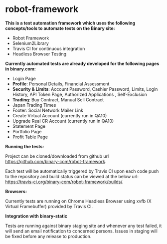 # robot-framework
<b>This is a test automation framework which uses the following concepts/tools to automate tests on the Binary site:</b>
- Robot Framework
- Selenium2Library
- Travis CI for continuous integration
- Headless Browser Testing

<b>Currently automated tests are already developed for the following pages in binary.com:</b>
- Login Page
- <b>Profile</b>: Personal Details, Financial Assessment
- <b>Security & Limits</b>: Account Password, Cashier Password, Limits, Login History, API Token Page, Authorized Applications , Self-Exclusion
- <b>Trading</b>: Buy Contract, Manual Sell Contract
- Japan Trading Times
- Footer: Social Network Mailer Link
- Create Virtual Account (currently run in QA10)
- Upgrade Real CR Account (currently run in QA10)
- Statement Page
- Portfolio Page
- Profit Table Page


<b>Running the tests:</b>

Project can be cloned/downloaded from github url https://github.com/binary-com/robot-framework.

Each test will be automatically triggered by Travis CI upon each code push to the repository and build status can be viewed at the below url: https://travis-ci.org/binary-com/robot-framework/builds/.

<b>Browsers:</b>

Currently tests are running on Chrome Headless Browser using xvfb (X Virtual Framebuffer) provided by Travis CI.

<b>Integration with binary-static</b>

Tests are running against binary staging site and whenever any test failed, it will send an email notification to concerned persons. Issues in staging will be fixed before any release to production.


